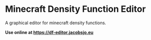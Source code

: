 Minecraft Density Function Editor
=================================
A graphical editor for minecraft density functions.

**Use online at https://df-editor.jacobsjo.eu**

